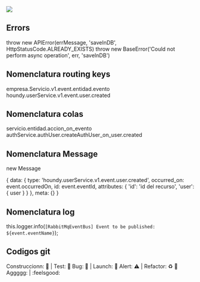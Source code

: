 <a href="https://github.com/yocheco/micro-service-event-template/actions/workflows/test.yaml">
    <img src="https://github.com/yocheco/micro-service-event-template/actions/workflows/test.yaml/badge.svg" />
</a>

## Errors
throw new APIError(errMessage, 'saveInDB', HttpStatusCode.ALREADY_EXISTS)
throw new BaseError('Could not perform async operation', err, 'saveInDB')

## Nomenclatura routing keys
empresa.Servicio.v1.event.entidad.evento
houndy.userService.v1.event.user.created
## Nomenclatura colas
servicio.entidad.accion_on_evento
authService.authUser.createAuthUser_on_user.created


## Nomenclatura Message
new Message

{
  data: {
    type: 'houndy.userService.v1.event.user.created',
    occurred_on: event.occurredOn,
    id: event.eventId,
    attributes: {
      'id': 'id del recurso',
      'user':{ user }
    }
  },
  meta: {}
}

## Nomenclatura log
this.logger.info(`[RabbitMqEventBus] Event to be published: ${event.eventName}`);

## Codigos git

Construccionn: :construction: | Test: :test_tube:
Bug: :space_invader: | Launch: :rocket:
Alert: :warning: | Refactor: :recycle: :poop:
Aggggg: | :feelsgood:
